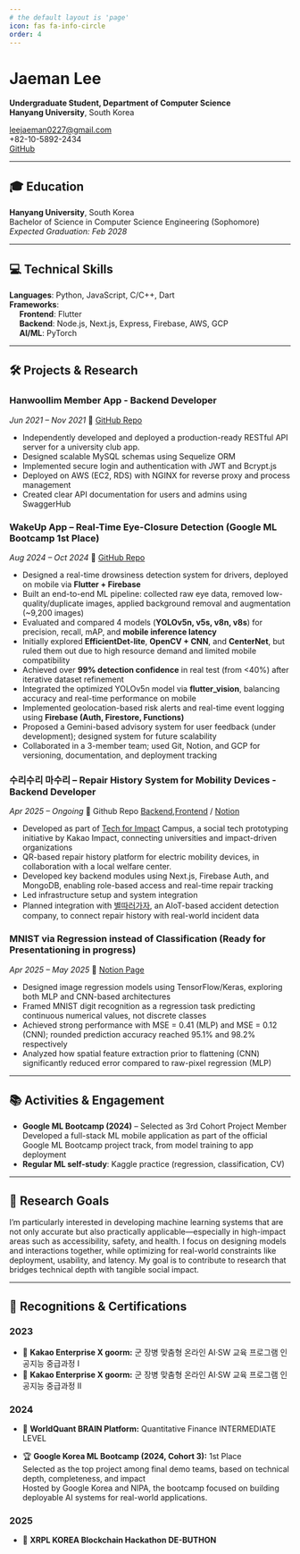 ```yaml
---
# the default layout is 'page'
icon: fas fa-info-circle
order: 4
---
```


# Jaeman Lee

**Undergraduate Student, Department of Computer Science**  
**Hanyang University**, South Korea


leejaeman0227@gmail.com  
+82-10-5892-2434  
[GitHub](https://github.com/Jaemani)

---

## 🎓 Education

**Hanyang University**, South Korea  
Bachelor of Science in Computer Science Engineering (Sophomore)  
_Expected Graduation: Feb 2028_

---

## 💻 Technical Skills

**Languages**: Python, JavaScript, C/C++, Dart  
**Frameworks**:  
&emsp; **Frontend**: Flutter  
&emsp; **Backend**: Node.js, Next.js, Express, Firebase, AWS, GCP  
&emsp; **AI/ML**: PyTorch

---

## 🛠 Projects & Research

### Hanwoollim Member App - Backend Developer
_Jun 2021 – Nov 2021_ 🔗 [GitHub Repo](https://github.com/Jaemani/Hanwoollim-Server)

- Independently developed and deployed a production-ready RESTful API server for a university club app.
- Designed scalable MySQL schemas using Sequelize ORM
- Implemented secure login and authentication with JWT and Bcrypt.js
- Deployed on AWS (EC2, RDS) with NGINX for reverse proxy and process management
- Created clear API documentation for users and admins using SwaggerHub


### WakeUp App – Real-Time Eye-Closure Detection (Google ML Bootcamp 1st Place)
_Aug 2024 – Oct 2024_ 🔗 [GitHub Repo](https://github.com/Jaemani/wakeup_app)

- Designed a real-time drowsiness detection system for drivers, deployed on mobile via **Flutter + Firebase**
- Built an end-to-end ML pipeline: collected raw eye data, removed low-quality/duplicate images, applied background removal and augmentation (~9,200 images)
- Evaluated and compared 4 models (**YOLOv5n, v5s, v8n, v8s**) for precision, recall, mAP, and **mobile inference latency**
- Initially explored **EfficientDet-lite**, **OpenCV + CNN**, and **CenterNet**, but ruled them out due to high resource demand and limited mobile compatibility
- Achieved over **99% detection confidence** in real test (from <40%) after iterative dataset refinement
- Integrated the optimized YOLOv5n model via **flutter_vision**, balancing accuracy and real-time performance on mobile
- Implemented geolocation-based risk alerts and real-time event logging using **Firebase (Auth, Firestore, Functions)**
- Proposed a Gemini-based advisory system for user feedback (under development); designed system for future scalability
- Collaborated in a 3-member team; used Git, Notion, and GCP for versioning, documentation, and deployment tracking

### 수리수리 마수리 – Repair History System for Mobility Devices - Backend Developer
_Apr 2025 – Ongoing_ 🔗 Github Repo [Backend](https://github.com/Jaemani/power_assist_device_helper_backend/tree/main),[Frontend](https://github.com/oikkoikk/soo-ri
) / [Notion](https://jaeman-hyu.notion.site/1c4ec4b6449b80bca4f2d6413eb7e8ef?pvs=4)  

- Developed as part of [Tech for Impact](https://techforimpact.io/) Campus, a social tech prototyping initiative by Kakao Impact, connecting universities and impact-driven organizations
- QR-based repair history platform for electric mobility devices, in collaboration with a local welfare center.
- Developed key backend modules using Next.js, Firebase Auth, and MongoDB, enabling role-based access and real-time repair tracking
- Led infrastructure setup and system integration
- Planned integration with [별따러가자](https://starpickers.imweb.me/), an AIoT-based accident detection company, to connect repair history with real-world incident data

### MNIST via Regression instead of Classification (Ready for Presentationing in progress)
_Apr 2025 – May 2025_ 🔗 [Notion Page](https://jaeman.notion.site/MNIST-via-Regression-1e95d7580ec180abaee4e429b7bb93bf?pvs=73)

- Designed image regression models using TensorFlow/Keras, exploring both MLP and CNN-based architectures
- Framed MNIST digit recognition as a regression task predicting continuous numerical values, not discrete classes
- Achieved strong performance with MSE = 0.41 (MLP) and MSE = 0.12 (CNN); rounded prediction accuracy reached 95.1% and 98.2% respectively
- Analyzed how spatial feature extraction prior to flattening (CNN) significantly reduced error compared to raw-pixel regression (MLP)

---

## 📚 Activities & Engagement

- **Google ML Bootcamp (2024)** – Selected as 3rd Cohort Project Member
Developed a full-stack ML mobile application as part of the official Google ML Bootcamp project track, from model training to app deployment 
- **Regular ML self-study**: Kaggle practice (regression, classification, CV)

---

## 🧭 Research Goals

I’m particularly interested in developing machine learning systems that are not only accurate but also practically applicable—especially in high-impact areas such as accessibility, safety, and health.
I focus on designing models and interactions together, while optimizing for real-world constraints like deployment, usability, and latency.
My goal is to contribute to research that bridges technical depth with tangible social impact.

---

## 🏅 Recognitions & Certifications

### 2023

- 🧾 **Kakao Enterprise X goorm:** 군 장병 맞춤형 온라인 AI·SW 교육 프로그램 인공지능 중급과정 I
- 🧾 **Kakao Enterprise X goorm:** 군 장병 맞춤형 온라인 AI·SW 교육 프로그램 인공지능 중급과정 II

### 2024  

- 🧾 **WorldQuant BRAIN Platform:** Quantitative Finance INTERMEDIATE LEVEL

- 🏆 **Google Korea ML Bootcamp (2024, Cohort 3):** 1st Place  
Selected as the top project among final demo teams, based on technical depth, completeness, and impact  
Hosted by Google Korea and NIPA, the bootcamp focused on building deployable AI systems for real-world applications.

### 2025  

- 🧾 **XRPL KOREA Blockchain Hackathon DE-BUTHON**

